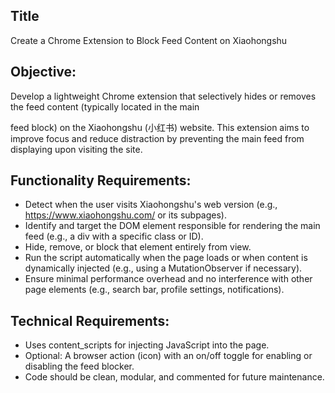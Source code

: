 ## Title
Create a Chrome Extension to Block Feed Content on Xiaohongshu

## Objective:
Develop a lightweight Chrome extension that selectively hides or removes the feed content (typically located in the main <div> feed block) on the Xiaohongshu (小红书) website. This extension aims to improve focus and reduce distraction by preventing the main feed from displaying upon visiting the site.

## Functionality Requirements:

- Detect when the user visits Xiaohongshu's web version (e.g., https://www.xiaohongshu.com/ or its subpages).
- Identify and target the DOM element responsible for rendering the main feed (e.g., a div with a specific class or ID).
- Hide, remove, or block that element entirely from view.
- Run the script automatically when the page loads or when content is dynamically injected (e.g., using a MutationObserver if necessary).
- Ensure minimal performance overhead and no interference with other page elements (e.g., search bar, profile settings, notifications).

## Technical Requirements:
- Uses content_scripts for injecting JavaScript into the page.
- Optional: A browser action (icon) with an on/off toggle for enabling or disabling the feed blocker.
- Code should be clean, modular, and commented for future maintenance.